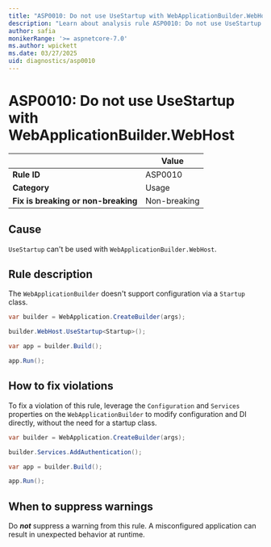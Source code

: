 ```yaml
---
title: "ASP0010: Do not use UseStartup with WebApplicationBuilder.WebHost"
description: "Learn about analysis rule ASP0010: Do not use UseStartup with WebApplicationBuilder.WebHost"
author: safia
monikerRange: '>= aspnetcore-7.0'
ms.author: wpickett
ms.date: 03/27/2025
uid: diagnostics/asp0010
---
```

# ASP0010: Do not use UseStartup with WebApplicationBuilder.WebHost

|                                     | Value        |
| -                                   | -            |
| **Rule ID**                         | ASP0010      |
| **Category**                        | Usage        |
| **Fix is breaking or non-breaking** | Non-breaking |

## Cause

`UseStartup` can't be used with `WebApplicationBuilder.WebHost`.

## Rule description

The `WebApplicationBuilder` doesn't support configuration via a `Startup` class.

```csharp
var builder = WebApplication.CreateBuilder(args);

builder.WebHost.UseStartup<Startup>();

var app = builder.Build();

app.Run();
```

## How to fix violations

To fix a violation of this rule, leverage the `Configuration` and `Services` properties on the `WebApplicationBuilder` to modify configuration and DI directly, without the need for a startup class.

```csharp
var builder = WebApplication.CreateBuilder(args);

builder.Services.AddAuthentication();

var app = builder.Build();

app.Run();
```

## When to suppress warnings

Do ***not*** suppress a warning from this rule. A misconfigured application can result in unexpected behavior at runtime.
